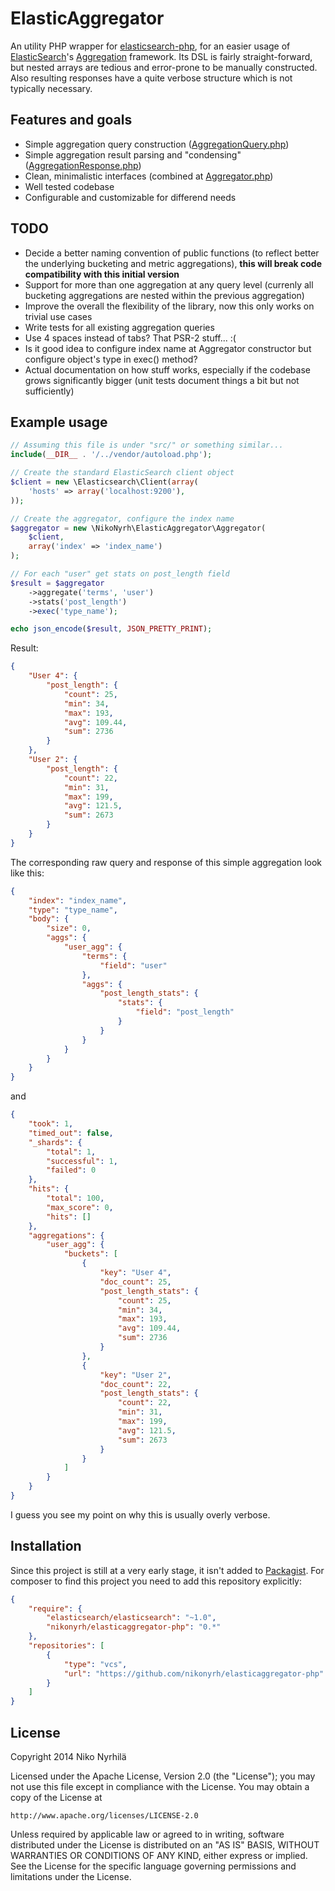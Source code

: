 ElasticAggregator
=================

An utility PHP wrapper for [elasticsearch-php](https://github.com/elasticsearch/elasticsearch-php), for an easier usage of [ElasticSearch](http://www.elasticsearch.org/overview/elasticsearch)'s [Aggregation](http://www.elasticsearch.org/guide/en/elasticsearch/reference/current/search-aggregations.html) framework. Its DSL is fairly straight-forward, but nested arrays are tedious and error-prone to be manually constructed. Also resulting responses have a quite verbose structure which is not typically necessary.


Features and goals
--------
 - Simple aggregation query construction ([AggregationQuery.php](https://github.com/NikoNyrh/ElasticAggregator/blob/master/src/NikoNyrh/ElasticAggregator/AggregationQuery.php))
 - Simple aggregation result parsing and "condensing" ([AggregationResponse.php](https://github.com/NikoNyrh/ElasticAggregator/blob/master/src/NikoNyrh/ElasticAggregator/AggregationResponse.php))
 - Clean, minimalistic interfaces (combined at [Aggregator.php](https://github.com/NikoNyrh/ElasticAggregator/blob/master/src/NikoNyrh/ElasticAggregator/Aggregator.php))
 - Well tested codebase
 - Configurable and customizable for differend needs


TODO
--------
 - Decide a better naming convention of public functions (to reflect better the underlying bucketing and metric aggregations), **this will break code compatibility with this initial version**
 - Support for more than one aggregation at any query level (currenly all bucketing aggregations are nested within the previous aggregation)
 - Improve the overall the flexibility of the library, now this only works on trivial use cases
 - Write tests for all existing aggregation queries
 - Use 4 spaces instead of tabs? That PSR-2 stuff... :(
 - Is it good idea to configure index name at Aggregator constructor but configure object's type in exec() method?
 - Actual documentation on how stuff works, especially if the codebase grows significantly bigger (unit tests document things a bit but not sufficiently)


Example usage
--------
```php
// Assuming this file is under "src/" or something similar...
include(__DIR__ . '/../vendor/autoload.php');

// Create the standard ElasticSearch client object
$client = new \Elasticsearch\Client(array(
    'hosts' => array('localhost:9200'),
));

// Create the aggregator, configure the index name
$aggregator = new \NikoNyrh\ElasticAggregator\Aggregator(
    $client,
    array('index' => 'index_name')
);

// For each "user" get stats on post_length field
$result = $aggregator
    ->aggregate('terms', 'user')
    ->stats('post_length')
    ->exec('type_name');

echo json_encode($result, JSON_PRETTY_PRINT);
```

Result:
```json
{
    "User 4": {
        "post_length": {
            "count": 25,
            "min": 34,
            "max": 193,
            "avg": 109.44,
            "sum": 2736
        }
    },
    "User 2": {
        "post_length": {
            "count": 22,
            "min": 31,
            "max": 199,
            "avg": 121.5,
            "sum": 2673
        }
    }
}
```

The corresponding raw query and response of this simple aggregation look like this:
```json
{
    "index": "index_name",
    "type": "type_name",
    "body": {
        "size": 0,
        "aggs": {
            "user_agg": {
                "terms": {
                    "field": "user"
                },
                "aggs": {
                    "post_length_stats": {
                        "stats": {
                            "field": "post_length"
                        }
                    }
                }
            }
        }
    }
}
```
and
```json
{
    "took": 1,
    "timed_out": false,
    "_shards": {
        "total": 1,
        "successful": 1,
        "failed": 0
    },
    "hits": {
        "total": 100,
        "max_score": 0,
        "hits": []
    },
    "aggregations": {
        "user_agg": {
            "buckets": [
                {
                    "key": "User 4",
                    "doc_count": 25,
                    "post_length_stats": {
                        "count": 25,
                        "min": 34,
                        "max": 193,
                        "avg": 109.44,
                        "sum": 2736
                    }
                },
                {
                    "key": "User 2",
                    "doc_count": 22,
                    "post_length_stats": {
                        "count": 22,
                        "min": 31,
                        "max": 199,
                        "avg": 121.5,
                        "sum": 2673
                    }
                }
            ]
        }
    }
}
```

I guess you see my point on why this is usually overly verbose.

Installation
-------
Since this project is still at a very early stage, it isn't added to [Packagist](https://packagist.org/). For composer to find this project you need to add this repository explicitly:

```json
{
    "require": {
        "elasticsearch/elasticsearch": "~1.0",
        "nikonyrh/elasticaggregator-php": "0.*"
    },
    "repositories": [
        {
            "type": "vcs",
            "url": "https://github.com/nikonyrh/elasticaggregator-php"
        }
    ]
}

```

License
-------
Copyright 2014 Niko Nyrhilä

Licensed under the Apache License, Version 2.0 (the "License");
you may not use this file except in compliance with the License.
You may obtain a copy of the License at

    http://www.apache.org/licenses/LICENSE-2.0

Unless required by applicable law or agreed to in writing, software
distributed under the License is distributed on an "AS IS" BASIS,
WITHOUT WARRANTIES OR CONDITIONS OF ANY KIND, either express or implied.
See the License for the specific language governing permissions and
limitations under the License.
